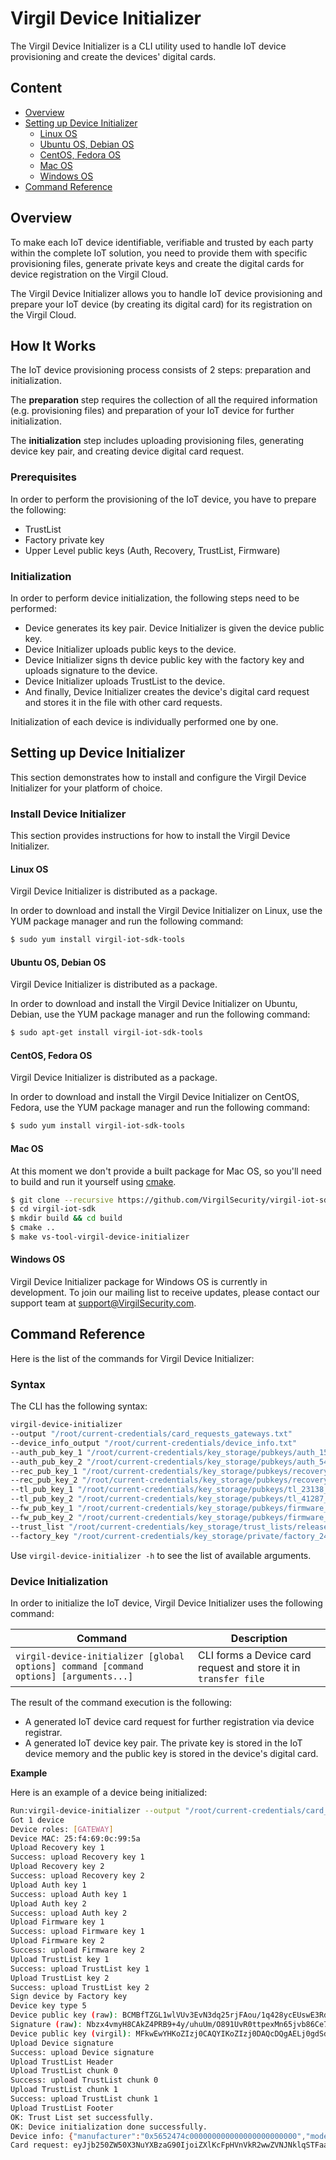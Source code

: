# Virgil Device Initializer
The Virgil Device Initializer is a CLI utility used to handle IoT device provisioning and create the devices' digital cards.

## Content
- [Overview](#Overview)
- [Setting up Device Initializer](#setting-up-device-initializer)
  - [Linux OS](#linux-os)
  - [Ubuntu OS, Debian OS](#ubuntu-os-debian-os)
  - [CentOS, Fedora OS](#centos-fedora-os)
  - [Mac OS](#mac-os)
  - [Windows OS](#windows-os)
- [Command Reference](#command-reference)

## Overview
To make each IoT device identifiable, verifiable and trusted by each party within the complete IoT solution, you need to provide them with specific provisioning files, generate private keys and create the digital cards for device registration on the Virgil Cloud.

The Virgil Device Initializer allows you to handle IoT device provisioning and prepare your IoT device (by creating its digital card) for its registration on the Virgil Cloud.

## How It Works
The IoT device provisioning process consists of 2 steps: preparation and initialization.

The **preparation** step requires the collection of all the required information (e.g. provisioning files) and preparation of your IoT device for further initialization.

The **initialization** step includes uploading provisioning files, generating device key pair, and creating device digital card request.

### Prerequisites
In order to perform the provisioning of the IoT device, you have to prepare the following:
- TrustList
- Factory private key
- Upper Level public keys (Auth, Recovery, TrustList, Firmware)

### Initialization
In order to perform device initialization, the following steps need to be performed:
- Device generates its key pair. Device Initializer is given the device public key.
- Device Initializer uploads public keys to the device.
- Device Initializer signs th device public key with the factory key and uploads signature to the device.
- Device Initializer uploads TrustList to the device.
- And finally, Device Initializer creates the device's digital card request and stores it in the file with other card requests.

Initialization of each device is individually performed one by one.

## Setting up Device Initializer
This section demonstrates how to install and configure the Virgil Device Initializer for your platform of choice.

### Install Device Initializer
This section provides instructions for how to install the Virgil Device Initializer.

#### Linux OS
Virgil Device Initializer is distributed as a package.

In order to download and install the Virgil Device Initializer on Linux, use the YUM package manager and run the following command:

```bash
$ sudo yum install virgil-iot-sdk-tools
```
#### Ubuntu OS, Debian OS
Virgil Device Initializer is distributed as a package.

In order to download and install the Virgil Device Initializer on Ubuntu, Debian, use the YUM package manager and run the following command:
```bash
$ sudo apt-get install virgil-iot-sdk-tools
```

#### CentOS, Fedora OS
Virgil Device Initializer is distributed as a package.

In order to download and install the Virgil Device Initializer on CentOS, Fedora, use the YUM package manager and run the following command:

```bash
$ sudo yum install virgil-iot-sdk-tools
```

#### Mac OS
At this moment we don't provide a built package for Mac OS, so you'll need to build and run it yourself using [cmake](https://cmake.org).

```bash
$ git clone --recursive https://github.com/VirgilSecurity/virgil-iot-sdk.git
$ cd virgil-iot-sdk
$ mkdir build && cd build
$ cmake ..
$ make vs-tool-virgil-device-initializer
```

#### Windows OS
Virgil Device Initializer package for Windows OS is currently in development. To join our mailing list to receive updates, please contact our support team at support@VirgilSecurity.com.

## Command Reference
Here is the list of the commands for Virgil Device Initializer:

### Syntax
The CLI has the following syntax:

```bash
virgil-device-initializer
--output "/root/current-credentials/card_requests_gateways.txt"
--device_info_output "/root/current-credentials/device_info.txt"
--auth_pub_key_1 "/root/current-credentials/key_storage/pubkeys/auth_15918_auth2.pub"
--auth_pub_key_2 "/root/current-credentials/key_storage/pubkeys/auth_54929_auth1.pub"
--rec_pub_key_1 "/root/current-credentials/key_storage/pubkeys/recovery_10514_recovery1.pub"
--rec_pub_key_2 "/root/current-credentials/key_storage/pubkeys/recovery_8644_recovery2.pub"
--tl_pub_key_1 "/root/current-credentials/key_storage/pubkeys/tl_23138_tl2.pub"
--tl_pub_key_2 "/root/current-credentials/key_storage/pubkeys/tl_41287_tl1.pub"
--fw_pub_key_1 "/root/current-credentials/key_storage/pubkeys/firmware_57637_firmware1.pub"
--fw_pub_key_2 "/root/current-credentials/key_storage/pubkeys/firmware_62881_firmware2.pub"
--trust_list "/root/current-credentials/key_storage/trust_lists/release/TrustList_16568.tl"
--factory_key "/root/current-credentials/key_storage/private/factory_24251_factory.key"
```
Use  ```virgil-device-initializer -h```   to see the list of available arguments.

### Device Initialization
In order to initialize the IoT device, Virgil Device Initializer uses the following command:

| Command                                                                                   | Description                                                         |
|-------------------------------------------------------------------------------------------|---------------------------------------------------------------------|
| ```virgil-device-initializer [global options] command [command options] [arguments...]``` | CLI forms a Device card request and store it in ```transfer file``` |

The result of the command execution is the following:

- A generated IoT device card request for further registration via device registrar.
- A generated IoT device key pair. The private key is stored in the IoT device memory and the public key is stored in the device's digital card.

**Example**

Here is an example of a device being initialized:

```bash
Run:virgil-device-initializer --output "/root/current-credentials/card_requests_gateways.txt" --device_info_output "/root/current-credentials/device_info.txt" --auth_pub_key_1 "/root/current-credentials/key_storage/pubkeys/auth_15918_auth2.pub" --auth_pub_key_2 "/root/current-credentials/key_storage/pubkeys/auth_54929_auth1.pub" --rec_pub_key_1 "/root/current-credentials/key_storage/pubkeys/recovery_10514_recovery1.pub" --rec_pub_key_2 "/root/current-credentials/key_storage/pubkeys/recovery_8644_recovery2.pub" --tl_pub_key_1 "/root/current-credentials/key_storage/pubkeys/tl_23138_tl2.pub" --tl_pub_key_2 "/root/current-credentials/key_storage/pubkeys/tl_41287_tl1.pub" --fw_pub_key_1 "/root/current-credentials/key_storage/pubkeys/firmware_57637_firmware1.pub" --fw_pub_key_2 "/root/current-credentials/key_storage/pubkeys/firmware_62881_firmware2.pub" --trust_list "/root/current-credentials/key_storage/trust_lists/release/TrustList_16568.tl" --factory_key "/root/current-credentials/key_storage/private/factory_24251_factory.key"
Got 1 device
Device roles: [GATEWAY]
Device MAC: 25:f4:69:0c:99:5a
Upload Recovery key 1
Success: upload Recovery key 1
Upload Recovery key 2
Success: upload Recovery key 2
Upload Auth key 1
Success: upload Auth key 1
Upload Auth key 2
Success: upload Auth key 2
Upload Firmware key 1
Success: upload Firmware key 1
Upload Firmware key 2
Success: upload Firmware key 2
Upload TrustList key 1
Success: upload TrustList key 1
Upload TrustList key 2
Success: upload TrustList key 2
Sign device by Factory key
Device key type 5
Device public key (raw): BCMBfTZGL1wlVUv3EvN3dq25rjFAou/1q428ycEUswE3Rd8YM7JUfrXJd8g9bBKALMWxzGbmQOf5+d4kmftVi8w=
Signature (raw): Nbzx4vmyH8CAkZ4PRB9+4y/uhuUm/O891UvR0ttpexMn65jvb86Ce7+i2u5GvZQR8NjyOGTQ0Qv94wYetFHW+A==
Device public key (virgil): MFkwEwYHKoZIzj0CAQYIKoZIzj0DAQcDQgAELj0gdSdRZWzwnVYwMUmC6s693yYaZ6Ahw2bc6MK9riy+vQGYt3rKBicEIyyPUZZAR0OR+ROfYaQIZBClyVPBDQ==
Upload Device signature
Success: upload Device signature
Upload TrustList Header
Upload TrustList chunk 0
Success: upload TrustList chunk 0
Upload TrustList chunk 1
Success: upload TrustList chunk 1
Upload TrustList Footer
OK: Trust List set successfully.
OK: Device initialization done successfully.
Device info: {"manufacturer":"0x5652474c000000000000000000000000","model":"0x43663031","roles":["GATEWAY"],"mac":"25:f4:69:0c:99:5a","serial":"JfRpDJlaAwMDAwMDAwMDAwMDAwMDAwMDAwMDAwMDAwM=","publicKeyTiny":"BCMBfTZGL1wlVUv3EvN3dq25rjFAou/1q428ycEUswE3Rd8YM7JUfrXJd8g9bBKALMWxzGbmQOf5+d4kmftVi8w=","signature":"Nbzx4vmyH8CAkZ4PRB9+4y/uhuUm/O891UvR0ttpexMn65jvb86Ce7+i2u5GvZQR8NjyOGTQ0Qv94wYetFHW+A==","key_type":5}
Card request: eyJjb250ZW50X3NuYXBzaG90IjoiZXlKcFpHVnVkR2wwZVNJNklqSTFaalEyT1RCak9UazFZVEF6TURNd016QXpNRE13TXpBek1E
```
